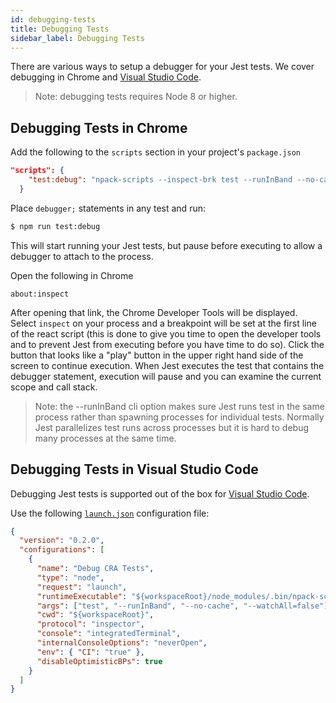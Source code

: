 ```yaml
---
id: debugging-tests
title: Debugging Tests
sidebar_label: Debugging Tests
---
```


There are various ways to setup a debugger for your Jest tests. We cover debugging in Chrome and [Visual Studio Code](https://code.visualstudio.com/).

> Note: debugging tests requires Node 8 or higher.

## Debugging Tests in Chrome

Add the following to the `scripts` section in your project's `package.json`

```json
"scripts": {
    "test:debug": "npack-scripts --inspect-brk test --runInBand --no-cache"
  }
```

Place `debugger;` statements in any test and run:

```sh
$ npm run test:debug
```

This will start running your Jest tests, but pause before executing to allow a debugger to attach to the process.

Open the following in Chrome

```
about:inspect
```

After opening that link, the Chrome Developer Tools will be displayed. Select `inspect` on your process and a breakpoint will be set at the first line of the react script (this is done to give you time to open the developer tools and to prevent Jest from executing before you have time to do so). Click the button that looks like a "play" button in the upper right hand side of the screen to continue execution. When Jest executes the test that contains the debugger statement, execution will pause and you can examine the current scope and call stack.

> Note: the --runInBand cli option makes sure Jest runs test in the same process rather than spawning processes for individual tests. Normally Jest parallelizes test runs across processes but it is hard to debug many processes at the same time.

## Debugging Tests in Visual Studio Code

Debugging Jest tests is supported out of the box for [Visual Studio Code](https://code.visualstudio.com).

Use the following [`launch.json`](https://code.visualstudio.com/docs/editor/debugging#_launch-configurations) configuration file:

```json
{
  "version": "0.2.0",
  "configurations": [
    {
      "name": "Debug CRA Tests",
      "type": "node",
      "request": "launch",
      "runtimeExecutable": "${workspaceRoot}/node_modules/.bin/npack-scripts",
      "args": ["test", "--runInBand", "--no-cache", "--watchAll=false"],
      "cwd": "${workspaceRoot}",
      "protocol": "inspector",
      "console": "integratedTerminal",
      "internalConsoleOptions": "neverOpen",
      "env": { "CI": "true" },
      "disableOptimisticBPs": true
    }
  ]
}
```
